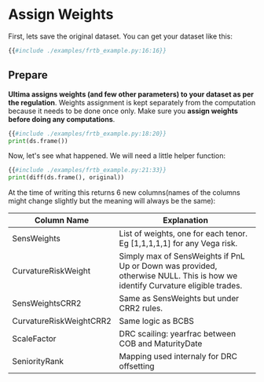 # Assign Weights

First, lets save the original dataset. You can get your dataset like this:

```python
{{#include ./examples/frtb_example.py:16:16}}
```

## Prepare

**Ultima assigns weights (and few other parameters) to your dataset as per the regulation**. Weights assignment is kept separately from the computation because it needs to be done once only. Make sure you **assign weights before doing any computations**.

```python
{{#include ./examples/frtb_example.py:18:20}}
print(ds.frame())
```

Now, let's see what happened. We will need a little helper function:

```python
{{#include ./examples/frtb_example.py:21:33}}
print(diff(ds.frame(), original))
```

At the time of writing this returns 6 new columns(names of the columns might change slightly but the meaning will always be the same):

| Column Name               | Explanation                                                                                                                  |
|---------------------------|------------------------------------------------------------------------------------------------------------------------------|
| SensWeights               | List of weights, one for each tenor. Eg \[1,1,1,1,1\] for any Vega risk.                                                       |
|  CurvatureRiskWeight      | Simply max of SensWeights if PnL Up or Down was provided, otherwise NULL. This is how we identify Curvature eligible trades. |
|  SensWeightsCRR2          | Same as SensWeights but under CRR2 rules.                                                                                    |
|  CurvatureRiskWeightCRR2  | Same logic as BCBS                                                                                                           |
|  ScaleFactor              | DRC scailing: yearfrac between COB and MaturityDate                                                                          |
|  SeniorityRank            | Mapping used internaly for DRC offsetting                                                                                    |
